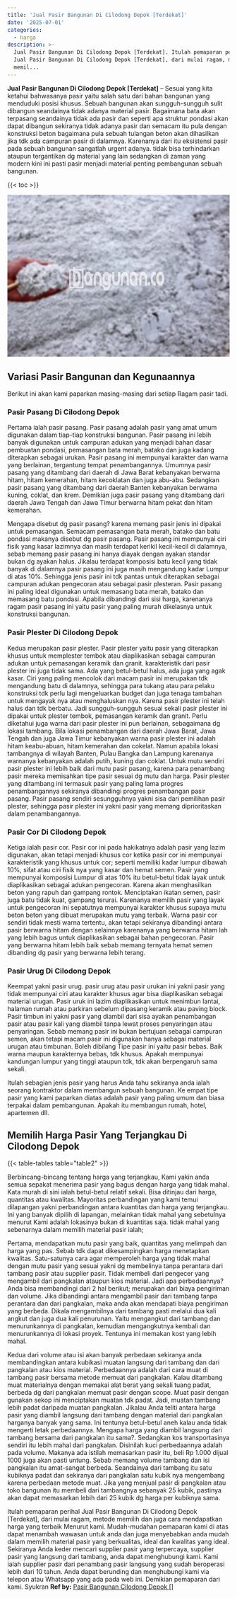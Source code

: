 ```yaml
---
title: 'Jual Pasir Bangunan Di Cilodong Depok [Terdekat]'
date: '2025-07-01'
categories:
  - harga
description: >-
  Jual Pasir Bangunan Di Cilodong Depok [Terdekat]. Itulah pemaparan perihal
  Jual Pasir Bangunan Di Cilodong Depok [Terdekat], dari mulai ragam, metode
  memil...
---
```


**Jual Pasir Bangunan Di Cilodong Depok \[Terdekat\]** – Sesuai yang kita ketahui bahwasanya pasir yaitu salah satu dari bahan bangunan yang menduduki posisi khusus. Sebuah bangunan akan sungguh-sungguh sulit dibangun seandainya tidak adanya material pasir. Bagaimana bata akan terpasang seandainya tidak ada pasir dan seperti apa struktur pondasi akan dapat dibangun sekiranya tidak adanya pasir dan semacam itu pula dengan konstruksi beton bagaimana pula sebuah tulangan beton akan dihasilkan jika tdk ada campuran pasir di dalamnya. Karenanya dari itu eksistensi pasir pada sebuah bangunan sangatlah urgent adanya. tidak bisa terhindarkan ataupun tergantikan dg material yang lain sedangkan di zaman yang modern kini ini pasti pasir menjadi material penting pembangunan sebuah bangunan.

{{< toc >}}

![Jual Pasir Bangunan Di Cilodong Depok [Terdekat]](/images/jual-pasir-bangunan-64.png)

## Variasi Pasir Bangunan dan Kegunaannya

Berikut ini akan kami paparkan masing-masing dari setiap Ragam pasir tadi.

### Pasir Pasang Di Cilodong Depok

Pertama ialah pasir pasang. Pasir pasang adalah pasir yang amat umum digunakan dalam tiap-tiap konstruksi bangunan. Pasir pasang ini lebih banyak digunakan untuk campuran adukan yang menjadi bahan dasar pembuatan pondasi, pemasangan bata merah, batako dan juga kadang diterapkan sebagai urukan. Pasir pasang ini mempunyai karakter dan warna yang berlainan, tergantung tempat penambangannya. Umumnya pasir pasang yang ditambang dari daerah di Jawa Barat kebanyakan berwarna hitam, hitam kemerahan, hitam kecoklatan dan juga abu-abu. Sedangkan pasir pasang yang ditambang dari daerah Banten kebanyakan berwarna kuning, coklat, dan krem. Demikian juga pasir pasang yang ditambang dari daerah Jawa Tengah dan Jawa Timur berwarna hitam pekat dan hitam kemerahan.

Mengapa disebut dg pasir pasang? karena memang pasir jenis ini dipakai untuk pemasangan. Semacam pemasangan bata merah, batako dan batu pondasi makanya disebut dg pasir pasang. Pasir pasang ini mempunyai ciri fisik yang kasar lazimnya dan masih terdapat kerikil kecil-kecil di dalamnya, sebab memang pasir pasang ini hanya diayak dengan ayakan standar bukan dg ayakan halus. Jikalau terdapat komposisi batu kecil yang tidak banyak di dalamnya pasir pasang ini juga masih mengandung kadar Lumpur di atas 10%. Sehingga jenis pasir ini tdk pantas untuk diterapkan sebagai campuran adukan pengecoran atau sebagai pasir plesteran. Pasir pasang ini paling ideal digunakan untuk memasang bata merah, batako dan memasang batu pondasi. Apabila dibandingi dari sisi harga, karenanya ragam pasir pasang ini yaitu pasir yang paling murah dikelasnya untuk konstruksi bangunan.

### Pasir Plester Di Cilodong Depok

Kedua merupakan pasir plester. Pasir plester yaitu pasir yang diterapkan khusus untuk memplester tembok atau diaplikasikan sebagai campuran adukan untuk pemasangan keramik dan granit. karakteristik dari pasir plester ini juga tidak sama. Ada yang betul-betul halus, ada juga yang agak kasar. Ciri yang paling mencolok dari macam pasir ini merupakan tdk mengandung batu di dalamnya, sehingga para tukang atau para pelaku konstruksi tdk perlu lagi mengeluarkan budget dan juga tenaga tambahan untuk mengayak nya atau menghaluskan nya. Karena pasir plester ini telah halus dan tdk berbatu. Jadi sungguh-sungguh sesuai sekali pasir plester ini dipakai untuk plester tembok, pemasangan keramik dan granit. Perlu diketahui juga warna dari pasir plester ini pun berlainan, sebagaimana dg lokasi tambang. Bila lokasi penambangan dari daerah Jawa Barat, Jawa Tengah dan juga Jawa Timur kebanyakan warna pasir plester ini adalah hitam keabu-abuan, hitam kemerahan dan cokelat. Namun apabila lokasi tambangnya di wilayah Banten, Pulau Bangka dan Lampung karenanya warnanya kebanyakan adalah putih, kuning dan coklat. Untuk mutu sendiri pasir plester ini lebih baik dari mutu pasir pasang, karena para penambang pasir mereka memisahkan tipe pasir sesuai dg mutu dan harga. Pasir plester yang ditambang ini termasuk pasir yang paling lama progres penambangannya sekiranya dibandingi progres penambangan pasir pasang. Pasir pasang sendiri sesungguhnya yakni sisa dari pemilihan pasir plester, sehingga pasir plester ini yakni pasir yang memang diprioritaskan dalam penambangannya.

### Pasir Cor Di Cilodong Depok

Ketiga ialah pasir cor. Pasir cor ini pada hakikatnya adalah pasir yang lazim digunakan, akan tetapi menjadi khusus cor ketika pasir cor ini mempunyai karakteristik yang khusus untuk cor; seperti memiliki kadar lumpur dibawah 10%, sifat atau ciri fisik nya yang kasar dan hemat semen. Pasir yang mempunyai komposisi Lumpur di atas 10% itu betul-betul tidak layak untuk diaplikasikan sebagai adukan pengecoran. Karena akan menghasilkan beton yang rapuh dan gampang rontok. Menciptakan ikatan semen, pasir juga batu tidak kuat, gampang terurai. Karenanya memilih pasir yang layak untuk pengecoran ini sepatutnya mempunyai karakter khusus supaya mutu beton beton yang dibuat merupakan mutu yang terbaik. Warna pasir cor sendiri tidak mesti warna tertentu, akan tetapi sekiranya dibandingi antara pasir berwarna hitam dengan selainnya karenanya yang berwarna hitam lah yang lebih bagus untuk diaplikasikan sebagai bahan pengecoran. Pasir yang berwarna hitam lebih baik sebab memang ternyata hemat semen dibanding dg pasir yang berwarna lebih terang.

### Pasir Urug Di Cilodong Depok

Keempat yakni pasir urug. pasir urug atau pasir urukan ini yakni pasir yang tidak mempunyai ciri atau karakter khusus agar bisa diaplikasikan sebagai material urugan. Pasir uruk ini lazim diaplikasikan untuk menimbun lantai, halaman rumah atau parkiran sebelum dipasang keramik atau paving block. Pasir timbun ini yakni pasir yang diambil dari sisa ayakan penambangan pasir atau pasir kali yang diambil tanpa lewat proses penyaringan atau penyaringan. Sebab memang pasir ini bukan bertujuan sebagai campuran semen, akan tetapi macam pasir ini digunakan hanya sebagai material urugan atau timbunan. Boleh dibilang Tipe pasir ini yaitu pasir bebas. Baik warna maupun karakternya bebas, tdk khusus. Apakah mempunyai kandungan lumpur yang tinggi ataupun tdk, tdk akan berpengaruh sama sekali.

Itulah sebagian jenis pasir yang harus Anda tahu sekiranya anda ialah seorang kontraktor dalam membangun sebuah bangunan. Ke empat tipe pasir yang kami paparkan diatas adalah pasir yang paling umum dan biasa terpakai dalam pembangunan. Apakah itu membangun rumah, hotel, apartemen dll.

## Memilih Harga Pasir Yang Terjangkau Di Cilodong Depok

{{< table-tables table="table2" >}}

Berbincang-bincang tentang harga yang terjangkau, Kami yakin anda semua sepakat menerima pasir yang bagus dengan harga yang tidak mahal. Kata murah di sini ialah betul-betul relatif sekali. Bisa ditinjau dari harga, quantitas atau kwalitas. Mayoritas perbandingan yang kami temui dilapangan yakni perbandingan antara kuantitas dan harga yang terjangkau. Ini yang banyak dipilih di lapangan, melainkan tidak mahal yang sebetulnya menurut Kami adalah lokasinya bukan di kuantitas saja. tidak mahal yang sebenarnya dalam memilih material pasir ialah;

Pertama, mendapatkan mutu pasir yang baik, quantitas yang melimpah dan harga yang pas. Sebab tdk dapat dikesampingkan harga menetapkan kwalitas. Satu-satunya cara agar memperoleh harga yang tidak mahal dengan mutu pasir yang sesuai yakni dg membelinya tanpa perantara dari tambang pasir atau supplier pasir. Tidak membeli dari pengecer yang mengambil dari pangkalan ataupun kios material. Jadi apa perbedaannya? Anda bisa membandingi dari 2 hal berikut; merupakan dari biaya pengiriman dan volume. Jika dibandingi antara mengambil pasir dari tambang tanpa perantara dan dari pangkalan, maka anda akan mendapati biaya pengiriman yang berbeda. Dikala mengambilnya dari tambang pasti melalui dua kali angkut dan juga dua kali penurunan. Yaitu mengangkut dari tambang dan menurunkannya di pangkalan, kemudian mengangkutnya kembali dan menurunkannya di lokasi proyek. Tentunya ini memakan kost yang lebih mahal.

Kedua dari volume atau isi akan banyak perbedaan sekiranya anda membandingkan antara kubikasi muatan langsung dari tambang dan dari pangkalan atau kios material. Perbedaannya adalah dari cara muat di tambang pasir bersama metode memuat dari pangkalan. Kalau ditambang muat materialnya dengan memakai alat berat yang sekali tuang padat, berbeda dg dari pangkalan memuat pasir dengan scope. Muat pasir dengan gunakan sekop ini menciptakan muatan tdk padat. Jadi, muatan tambang lebih padat daripada muatan pangkalan. Jikalau Anda teliti antara harga pasir yang diambil langsung dari tambang dengan material dari pangkalan harganya banyak yang sama. Ini tentunya betul-betul aneh kalau anda tidak mengerti letak perbedaannya. Mengapa harga yang diambil langsung dari tambang bersama dari pangkalan itu sama?. Sedangkan kos transportasinya sendiri itu lebih mahal dari pangkalan. Disinilah kuci perbedaannya adalah pada volume. Makanya ada istilah memasarkan pasir itu, beli Rp 1.000 dijual 1000 juga akan pasti untung. Sebab memang volume tambang dan isi pangkalan itu amat-sangat berbeda. Seandainya dari tambang itu satu kubiknya padat dan sekiranya dari pangkalan satu kubik nya mengembang karena perbedaan metode muat. Jika yang menjual pasir di pangkalan atau toko bangunan itu membeli dari tambangnya sebanyak 25 kubik, pastinya akan dapat memasarkan lebih dari 25 kubik dg harga per kubiknya sama.

Itulah pemaparan perihal Jual Pasir Bangunan Di Cilodong Depok \[Terdekat\], dari mulai ragam, metode memilih dan juga cara mendapatkan harga yang terbaik Menurut kami. Mudah-mudahan pemaparan kami di atas dapat menambah wawasan untuk anda dan juga menyebabkan anda mudah dalam memilih material pasir yang berkualitas, ideal dan kwalitas yang ideal. Sekiranya Anda keder mencari supplier pasir yang terpercaya, supplier pasir yang langsung dari tambang, anda dapat menghubungi kami. Kami ialah supplier pasir dari penambang pasir langsung yang sudah beroperasi lebih dari 10 tahun. Anda dapat berunding dan menghubungi kami via telepon atau Whatsapp yang ada pada web ini. Demikian pemaparan dari kami. Syukran
**Ref by:** [Pasir Bangunan Cilodong Depok []](https://id.wikipedia.org/wiki/Pasir)
